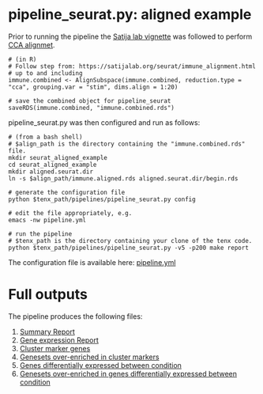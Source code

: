 # pipeline_seurat.py: aligned example

Prior to running the pipeline the [Satija lab vignette](https://satijalab.org/seurat/immune_alignment.html) was followed to perform [CCA alignmet](https://doi.org/10.1038/nbt.4096).

```
# (in R)
# Follow step from: https://satijalab.org/seurat/immune_alignment.html
# up to and including
immune.combined <- AlignSubspace(immune.combined, reduction.type = "cca", grouping.var = "stim", dims.align = 1:20)

# save the combined object for pipeline_seurat
saveRDS(immune.combined, "immune.combined.rds")
```

pipeline_seurat.py was then configured and run as follows:

```
# (from a bash shell)
# $align_path is the directory containing the "immune.combined.rds" file.
mkdir seurat_aligned_example
cd seurat_aligned_example
mkdir aligned.seurat.dir
ln -s $align_path/immune.aligned.rds aligned.seurat.dir/begin.rds

# generate the configuration file
python $tenx_path/pipelines/pipeline_seurat.py config

# edit the file appropriately, e.g.
emacs -nw pipeline.yml

# run the pipeline
# $tenx_path is the directory containing your clone of the tenx code.
python $tenx_path/pipelines/pipeline_seurat.py -v5 -p200 make report
```

The configuration file is available here: [pipeline.yml](https://satijalab.org/seurat/immune_alignment.html)


# Full outputs

The pipeline produces the following files:

1. [Summary Report](https://dl.dropbox.com/s/67z5xydxvhqdw3p/summaryReport.pdf)
2. [Gene expression Report](https://dl.dropbox.com/s/7vq8kxh7kggv7l3/geneExpressionReport.pdf)
3. [Cluster marker genes](https://dl.dropbox.com/s/w0qerus5m2ip7xl/markers.summary.table.xlsx)
4. [Genesets over-enriched in cluster markers](https://dl.dropbox.com/s/l4a2mejov9vfpkr/geneset.analysis.xlsx)
5. [Genes differentially expressed between condition](https://dl.dropbox.com/s/qry6u27l1rxuorx/markers.between.stim.summary.table.xlsx)
6. [Genesets over-enriched in genes differentially expressed between condition](https://dl.dropbox.com/s/nfpunhjgoi0gm4o/geneset.analysis.between.xlsx)
